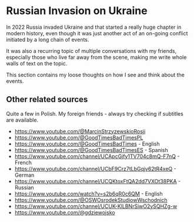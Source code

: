 # Russian Invasion on Ukraine

In 2022 Russia invaded Ukraine and that started a really huge chapter in modern history, even though it was just another act of an on-going conflict initiated by a long chain of events.

It was also a recurring topic of multiple conversations with my friends, especially those who live far away from the scene, making me write whole walls of text on the topic.

This section contains my loose thoughts on how I see and think about the events.

## Other related sources

Quite a few in Polish. My foreign friends - always try checking if subtitles are available.

- https://www.youtube.com/@MarcinStrzyzewskioRosji
- https://www.youtube.com/@GoodTimesBadTimesPL
- https://www.youtube.com/@GoodTimesBadTimes - English
- https://www.youtube.com/@GoodTimesBadTimesES - Spanish
- https://www.youtube.com/channel/UCApcGjfy1TV704c8mQ-F7nQ - French
- https://www.youtube.com/channel/UCbF9Crz7tLbGqjv62tR4xeQ - German
- https://www.youtube.com/channel/UCQKtoxFtQA2dd7VXOt38PKA - Russian
- https://www.youtube.com/watch?v=s2b6qR0c6QM - English
- https://www.youtube.com/@OSWOsrodekStudiowWschodnich
- https://www.youtube.com/channel/UCUK-KlLBNrSiwO2ySQHZg-w
- https://www.youtube.com/@gdziewojsko
